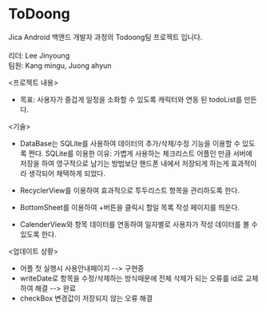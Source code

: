 # ToDoong

Jica Android 백앤드 개발자 과정의 Todoong팀 프로젝트 입니다.<br><br>
리더: Lee Jinyoung<br>
팀원: Kang mingu, Juong ahyun<br>

<프로젝트 내용>

- 목표: 사용자가 즐겁게 일정을 소화할 수 있도록 캐릭터와 연동 된 todoList를 만든다.

<기술>
- DataBase는 SQLite를 사용하여 데이터의 추가/삭제/수정 기능을 이용할 수 있도록 짠다.
  SQLite를 이용한 이유: 가볍게 사용하는 체크리스트 어플인 만큼 서버에 저장을 하여 영구적으로 남기는 방법보단
                       핸드폰 내에서 저장되게 하는게 효과적이라 생각되어 채택하게 되었다.
                       
- RecyclerView를 이용하여 효과적으로 투두리스트 항목을 관리하도록 한다.
- BottomSheet를 이용하여 +버튼을 클릭시 할일 목록 작성 페이지를 띄운다.
- CalenderView와 항목 데이터를 연동하여 일자별로 사용자가 작성 데이터를 볼 수 있도록 한다.

<업데이트 상황>
- 어플 첫 실행시 사용안내페이지 --> 구현중
- writeDate로 항목을 수정/삭제하는 방식때문에 전체 삭제가 되는 오류를 id로 교체하여 해결 --> 완료
- checkBox 변경값이 저장되지 않는 오류 해결
